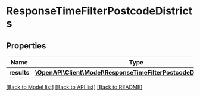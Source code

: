 # ResponseTimeFilterPostcodeDistricts

## Properties
Name | Type | Description | Notes
------------ | ------------- | ------------- | -------------
**results** | [**\OpenAPI\Client\Model\ResponseTimeFilterPostcodeDistrictsResult[]**](ResponseTimeFilterPostcodeDistrictsResult.md) |  | 

[[Back to Model list]](../README.md#documentation-for-models) [[Back to API list]](../README.md#documentation-for-api-endpoints) [[Back to README]](../README.md)


